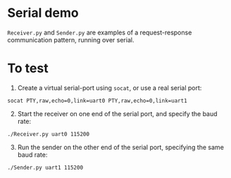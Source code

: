# Serial demo

`Receiver.py` and `Sender.py` are examples of a request-response communication
pattern, running over serial.

# To test

  1. Create a virtual serial-port using `socat`, or use a real serial port:

    socat PTY,raw,echo=0,link=uart0 PTY,raw,echo=0,link=uart1

  2. Start the receiver on one end of the serial port, and specify the baud rate:

    ./Receiver.py uart0 115200

  3. Run the sender on the other end of the serial port, specifying the same baud rate:

    ./Sender.py uart1 115200
